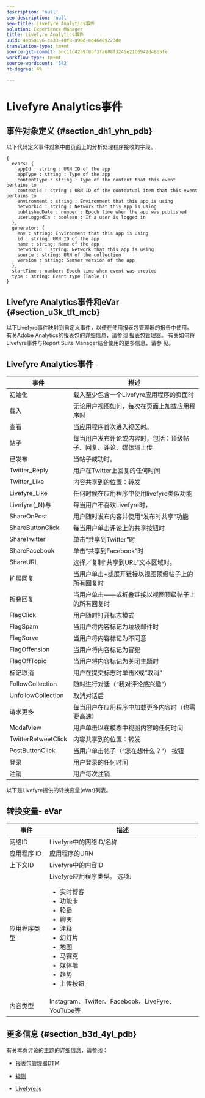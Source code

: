 ```yaml
---
description: 'null'
seo-description: 'null'
seo-title: Livefyre Analytics事件
solution: Experience Manager
title: Livefyre Analytics事件
uuid: 4eb5a196-ca33-40f8-a96d-ed46469223de
translation-type: tm+mt
source-git-commit: 5dc11c42a9f8bf3fa088f3245e21b6942d4865fe
workflow-type: tm+mt
source-wordcount: '542'
ht-degree: 4%

---
```



# Livefyre Analytics事件

## 事件对象定义 {#section_dh1_yhn_pdb}

以下代码定义事件对象中由页面上的分析处理程序接收的字段。

```
{
  evars: {
    appId : string : URN ID of the app
    appType : string : Type of the app
    contentType : string : Type of the content that this event pertains to
    contextId : string : URN ID of the contextual item that this event pertains to
    environment : string : Environment that this app is using
    networkId : string : Network that this app is using
    publishedDate : number : Epoch time when the app was published
    userLoggedIn : boolean : If a user is logged in
  },
  generator: {
    env : string: Environment that this app is using
    id : string: URN ID of the app
    name : string: Name of the app
    networkId : string: Network that this app is using
    source : string: URN of the collection
    version : string: Semver version of the app
  },
  startTime : number: Epoch time when event was created
  type : string: Event type (Table 1)
}
```

## Livefyre Analytics事件和eVar {#section_u3k_tft_mcb}

以下Livefyre事件映射到自定义事件，以便在使用报表包管理器的报告中使用。 有关Adobe Analytics的报表包的详细信息，请参阅 [报表包管理器](https://docs.adobe.com/content/help/en/analytics/admin/manage-report-suites/report-suites-admin.html)。 有关如何将Livefyre事件与Report Suite Manager结合使用的更多信息，请参 [](../livefyre-analytics/c-use-livefyre-with-adobe-analytics.md#section_iks_kgd_4cb)见。

## Livefyre Analytics事件

| 事件 | 描述 |
|---|---|
| 初始化 | 载入至少包含一个Livefyre应用程序的页面时 |
| 载入 | 无论用户视图如何，每次在页面上加载应用程序时 |
| 查看 | 当应用程序首次进入视区时。 |
| 帖子 | 每当用户发布评论或内容时，包括：顶级帖子、回复、评论、媒体墙上传 |
| 已发布 | 当帖子成功时。 |
| Twitter_Reply | 用户在Twitter上回复的任何时间 |
| Twitter_Like | 内容共享到的位置：转发 |
| Livefyre_Like | 任何时候在应用程序中使用livefyre类似功能 |
| Livefyre(_N)与 | 每当用户不喜欢Livefyre时， |
| ShareOnPost | 用户随时发布内容并使用“发布时共享”功能 |
| ShareButtonClick | 每当用户单击评论上的共享按钮时 |
| ShareTwitter | 单击“共享到Twitter”时 |
| ShareFacebook | 单击“共享到Facebook”时 |
| ShareURL | 选择／复制“共享到URL”文本区域时。 |
| 扩展回复 | 当用户单击+或展开链接以视图顶级帖子上的所有回复时 |
| 折叠回复 | 当用户单击——或折叠链接以视图顶级帖子上的所有回复时 |
| FlagClick | 用户随时打开标志模式 |
| FlagSpam | 当用户将内容标记为垃圾邮件时 |
| FlagSorve | 当用户将内容标记为不同意 |
| FlagOffension | 当用户将内容标记为冒犯 |
| FlagOffTopic | 当用户将内容标记为关闭主题时 |
| 标记取消 | 用户在提交标志时单击X或“取消” |
| FollowCollection | 随时进行对话（“我对评论感兴趣”） |
| UnfollowCollection | 取消对话后 |
| 请求更多 | 每当用户在应用程序中加载更多内容时（也需要高速） |
| ModalView | 用户单击以在模态中视图内容的任何时间 |
| TwitterRetweetClick | 内容共享到的位置：转发 |
| PostButtonClick | 当用户单击帖子（“您在想什么？”） 按钮 |
| 登录 | 用户登录的任何时间 |
| 注销 | 用户每次注销 |

以下是Livefyre提供的转换变量(eVar)列表。

## 转换变量- eVar

| 事件 | 描述 |
|--- |--- |
| 网络ID | Livefyre中的网络ID/名称 |
| 应用程序 ID | 应用程序的URN |
| 上下文ID | Livefyre中的内容ID |
| 应用程序类型 | Livefyre应用程序类型。 选项: <br><ul><li>实时博客  </li><li> 功能卡</li><li>轮播</li><li>聊天 </li><li>注释</li><li>幻灯片</li><li>地图</li><li>马赛克</li><li>媒体墙</li><li>趋势</li><li>上传按钮</li></ul> |
| 内容类型 | Instagram、Twitter、Facebook、LiveFyre、YouTube等 |

## 更多信息 {#section_b3d_4yl_pdb}

有关本页讨论的主题的详细信息，请参阅：

* [报表包管](https://docs.adobe.com/content/help/en/analytics/admin/manage-report-suites/report-suites-admin.html)[理器DTM](https://docs.adobe.com/content/help/en/livefyre/using/apps/filmstrip/c-filmstrip-app.html)

* [规则](https://docs.adobe.com/content/help/en/dtm/using/resources/rules/create-rules.html)
* [Livefyre.js](/help/implementation/c-livefyre.js.md)